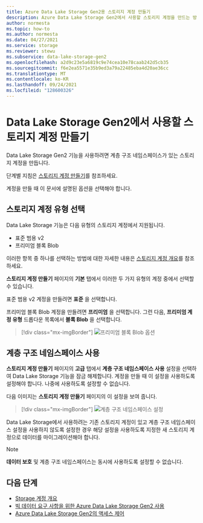 ```yaml
---
title: Azure Data Lake Storage Gen2용 스토리지 계정 만들기
description: Azure Data Lake Storage Gen2에서 사용할 스토리지 계정을 만드는 방법을 알아봅니다.
author: normesta
ms.topic: how-to
ms.author: normesta
ms.date: 04/27/2021
ms.service: storage
ms.reviewer: stewu
ms.subservice: data-lake-storage-gen2
ms.openlocfilehash: a2d9c23e5a6819c9e74cea10e78caab242d5cb35
ms.sourcegitcommit: f6e2ea5571e35b9ed3a79a22485eba4d20ae36cc
ms.translationtype: MT
ms.contentlocale: ko-KR
ms.lasthandoff: 09/24/2021
ms.locfileid: "128600326"
---
```

# <a name="create-a-storage-account-to-use-with-azure-data-lake-storage-gen2"></a>Data Lake Storage Gen2에서 사용할 스토리지 계정 만들기

Data Lake Storage Gen2 기능을 사용하려면 계층 구조 네임스페이스가 있는 스토리지 계정을 만듭니다.

단계별 지침은 [스토리지 계정 만들기](../common/storage-account-create.md?toc=%2Fazure%2Fstorage%2Fblobs%2Ftoc.json)를 참조하세요.

계정을 만들 때 이 문서에 설명된 옵션을 선택해야 합니다.

## <a name="choose-a-storage-account-type"></a>스토리지 계정 유형 선택

Data Lake Storage 기능은 다음 유형의 스토리지 계정에서 지원됩니다.

- 표준 범용 v2
- 프리미엄 블록 Blob

이러한 항목 중 하나를 선택하는 방법에 대한 자세한 내용은 [스토리지 계정 개요](../common/storage-account-overview.md?toc=%2Fazure%2Fstorage%2Fblobs%2Ftoc.json)를 참조하세요.

**스토리지 계정 만들기** 페이지의 **기본** 탭에서 이러한 두 가지 유형의 계정 중에서 선택할 수 있습니다.

표준 범용 v2 계정을 만들려면 **표준** 을 선택합니다.

프리미엄 블록 Blob 계정을 만들려면 **프리미엄** 을 선택합니다. 그런 다음, **프리미엄 계정 유형** 드롭다운 목록에서 **블록 Blob** 을 선택합니다.

> [!div class="mx-imgBorder"]
> ![프리미엄 블록 Blob 옵션](./media/create-data-lake-storage-account/premium-block-blob-option.png)

## <a name="enable-the-hierarchical-namespace"></a>계층 구조 네임스페이스 사용

**스토리지 계정 만들기** 페이지의 **고급** 탭에서 **계층 구조 네임스페이스 사용** 설정을 선택하여 Data Lake Storage 기능을 잠금 해제합니다. 계정을 만들 때 이 설정을 사용하도록 설정해야 합니다. 나중에 사용하도록 설정할 수 없습니다.

다음 이미지는 **스토리지 계정 만들기** 페이지의 이 설정을 보여 줍니다.

> [!div class="mx-imgBorder"]
> ![계층 구조 네임스페이스 설정](./media/create-data-lake-storage-account/hierarchical-namespace-feature.png)

Data Lake Storage에서 사용하려는 기존 스토리지 계정이 있고 계층 구조 네임스페이스 설정을 사용하지 않도록 설정한 경우 해당 설정을 사용하도록 지정한 새 스토리지 계정으로 데이터를 마이그레이션해야 합니다.

> [!NOTE]
> **데이터 보호** 및 계층 구조 네임스페이스는 동시에 사용하도록 설정할 수 없습니다.

## <a name="next-steps"></a>다음 단계

- [Storage 계정 개요](../common/storage-account-overview.md)
- [빅 데이터 요구 사항을 위한 Azure Data Lake Storage Gen2 사용](data-lake-storage-data-scenarios.md)
- [Azure Data Lake Storage Gen2의 액세스 제어](data-lake-storage-access-control.md)

